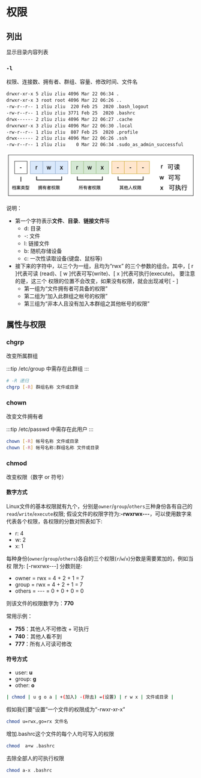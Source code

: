 # 权限

## 列出

显示目录内容列表

### `-l`

权限、连接数、拥有者、群组、容量、修改时间、文件名

```bash
drwxr-xr-x 5 zliu zliu 4096 Mar 22 06:34 .
drwxr-xr-x 3 root root 4096 Mar 22 06:26 ..
-rw-r--r-- 1 zliu zliu  220 Feb 25  2020 .bash_logout
-rw-r--r-- 1 zliu zliu 3771 Feb 25  2020 .bashrc
drwx------ 2 zliu zliu 4096 Mar 22 06:27 .cache
drwxrwxr-x 3 zliu zliu 4096 Mar 22 06:30 .local
-rw-r--r-- 1 zliu zliu  807 Feb 25  2020 .profile
drwx------ 2 zliu zliu 4096 Mar 22 06:26 .ssh
-rw-r--r-- 1 zliu zliu    0 Mar 22 06:34 .sudo_as_admin_successful
```

<div>
  <img src="https://raw.githubusercontent.com/sandlz/images/master/uPic/2023_03_22_linux_permission.jpg">
</div>

说明：

- 第一个字符表示**文件**、**目录**、**链接文件**等
  - d: 目录
  - -: 文件
  - l: 链接文件
  - b: 随机存储设备
  - c: 一次性读取设备(键盘、鼠标等)
- 接下来的字符中，以三个为一组，且均为“rwx” 的三个参数的组合。其中，[ r ]代表可读 (read)、[ w ]代表可写(write)、[ x ]代表可执行(execute)。 要注意的是，这三个 权限的位置不会改变，如果没有权限，就会出现减号[ - ]
  - 第一组为“文件拥有者可具备的权限”
  - 第二组为“加入此群组之帐号的权限”
  - 第三组为“非本人且没有加入本群组之其他帐号的权限”

## 属性与权限

### chgrp

改变所属群组

:::tip
/etc/group 中需存在此群组
:::

```bash
# -R 递归
chgrp [-R] 群组名称 文件或目录
```

### chown

改变文件拥有者

:::tip
/etc/passwd 中需存在此用户
:::

```bash
chown [-R] 帐号名称 文件或目录
chown [-R] 帐号名称:群组名称 文件或目录
```

### chmod

改变权限（数字 or 符号）

#### 数字方式

Linux文件的基本权限就有九个，分别是`owner`/`group`/`others`三种身份各有自己的 `read`/`write`/`execute`权限;
假设文件的权限字符为:**-rwxrwx---**，可以使用数字来代表各个权限，各权限的分数对照表如下:

- r: 4
- w: 2
- x: 1

每种身份(`owner`/`group`/`others`)各自的三个权限(`r`/`w`/`x`)分数是需要累加的，例如当权
限为: [-rwxrwx---] 分数则是:

- owner  = rwx = 4 + 2 + 1 = 7
- group  = rwx = 4 + 2 + 1 = 7
- others = --- = 0 + 0 + 0 = 0

则该文件的权限数字为：**770**

常用示例：
- **755**：其他人不可修改 + 可执行
- **740**：其他人看不到
- **777**：所有人可读可修改

#### 符号方式

- user: **u**
- group: **g**
- other: **o**

```bash
| chmod | u g o a | +(加入) -(除去) =(设置) | r w x | 文件或目录 |
```

假如我们要“设置”一个文件的权限成为“-rwxr-xr-x”

```bash
chmod u=rwx,go=rx 文件名
```

增加.bashrc这个文件的每个人均可写入的权限

```bash
chmod  a+w .bashrc
```

去除全部人的可执行权限

```bash
chmod a-x .bashrc
```



